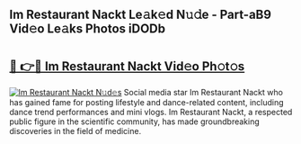 ## Im Restaurant Nackt Le𝚊k𝚎d N𝚞𝚍e - Part-aB9 Vid𝚎o Le𝚊ks Photos iDODb

# <h2><a href="http://fb581s.evod.top/?m=Im+Restaurant+Nackt">🔗 👉🔴 Im Restaurant Nackt Vid𝚎o Ph𝚘t𝚘s</a></h2>

[![Im Restaurant Nackt N𝚞d𝚎s](https://i.imgur.com/8V9OHl7.gif)](http://fb581s.evod.top/?m=Im+Restaurant+Nackt)
Social media star Im Restaurant Nackt who has gained fame for posting lifestyle and dance-related content, including dance trend performances and mini vlogs. Im Restaurant Nackt, a respected public figure in the scientific community, has made groundbreaking discoveries in the field of medicine. 
